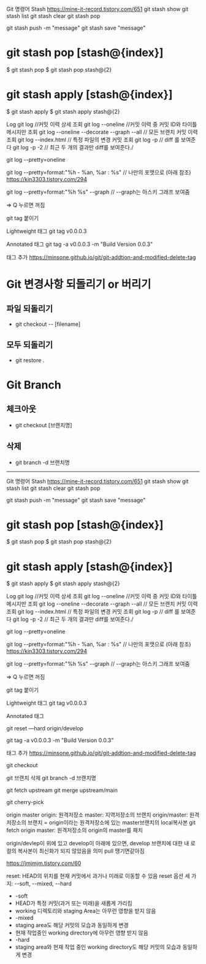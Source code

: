 Git 명령어
Stash
https://mine-it-record.tistory.com/651
git stash show
git stash list
git stash clear
git stash pop

git stash push -m "message"
git stash save "message"

# git stash pop [stash@{index}]

$ git stash pop
$ git stash pop stash@{2}

# git stash apply [stash@{index}]

$ git stash apply
$ git stash apply stash@{2}

Log
git log //커밋 이력 상세 조회
git log --oneline //커밋 이력 중 커밋 ID와 타이틀 메시지만 조회
git log --oneline --decorate --graph --all // 모든 브랜치 커밋 이력 조회
git log --index.html // 특정 파일의 변경 커밋 조회
git log -p // diff 를 보여준다
git log -p -2 // 최근 두 개의 결과만 diff를 보여준다./

git log --pretty=oneline

git log --pretty=format:"%h - %an, %ar : %s" // 나만의 포맷으로 (아래 참조)
https://kin3303.tistory.com/294

git log --pretty=format:"%h %s" --graph // --graph는 아스키 그래프 보여줌

=> Q 누르면 꺼짐

git tag 붙이기

Lightweight 태그
git tag v0.0.0.3

Annotated 태그
git tag -a v0.0.0.3 -m "Build Version 0.0.3"

태그 추가
https://minsone.github.io/git/git-addtion-and-modified-delete-tag


# Git 변경사항 되돌리기 or 버리기

## 파일 되돌리기
- git checkout -- [filename]

## 모두 되돌리기
- git restore .

# Git Branch

## 체크아웃
- git checkout [브랜치명]

## 삭제
- git branch -d 브랜치명


---

GIt 명령어
Stash
https://mine-it-record.tistory.com/651
git stash show
git stash list
git stash clear
git stash pop

git stash push -m "message"
git stash save "message"

# git stash pop [stash@{index}]

$ git stash pop
$ git stash pop stash@{2}

# git stash apply [stash@{index}]

$ git stash apply
$ git stash apply stash@{2}

Log
git log //커밋 이력 상세 조회
git log --oneline //커밋 이력 중 커밋 ID와 타이틀 메시지만 조회
git log --oneline --decorate --graph --all // 모든 브랜치 커밋 이력 조회
git log --index.html // 특정 파일의 변경 커밋 조회
git log -p // diff 를 보여준다
git log -p -2 // 최근 두 개의 결과만 diff를 보여준다./

git log --pretty=oneline

git log --pretty=format:"%h - %an, %ar : %s" // 나만의 포맷으로 (아래 참조)
https://kin3303.tistory.com/294

git log --pretty=format:"%h %s" --graph // --graph는 아스키 그래프 보여줌

=> Q 누르면 꺼짐

git tag 붙이기

Lightweight 태그
git tag v0.0.0.3

Annotated 태그

git reset —hard origin/develop

git tag -a v0.0.0.3 -m "Build Version 0.0.3"

태그 추가
https://minsone.github.io/git/git-addtion-and-modified-delete-tag

git checkout

git 브랜치 삭제
git branch -d 브랜치명

git fetch upstream
git merge upstream/main

git cherry-pick

origin master
origin: 원격저장소
master: 지역저장소의 브랜치
origin/master: 원격저장소의 브랜치 = origin이라는 원격저장소에 있는 master브랜치의 local복사본
git fetch origin master: 원격저장소의 origin의 master를 패치

origin/devlep이 위에 있고 develop이 아래에 있으면,
develop 브랜치에 대한 내 로컬의 복사본이 최신화가 되지 않았음을 의미
pull 땡기면같아짐

https://jmjmjm.tistory.com/60

reset: HEAD의 위치를 현재 커밋에서 과거나 미래로 이동할 수 있음
reset 옵션 세 가지: --soft, --mixed, --hard

- -soft
- HEAD가 특정 커밋(과거 또는 미래)을 새롭게 가리킴
- working 디렉토리와 staging Area는 아무런 영향을 받지 않음
- -mixed
- staging area도 해당 커밋의 모습과 동일하게 변경
- 현재 작업중인 working directory에 아무런 영향 받지 않음
- -hard
- staging area와 현재 작업 중인 working directory도 해당 커밋의 모습과 동일하게 변경